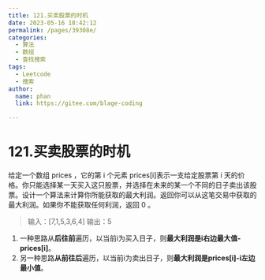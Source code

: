 ```yaml
---
title: 121.买卖股票的时机
date: 2023-05-16 18:42:12
permalink: /pages/39308e/
categories: 
  - 算法
  - 数组
  - 查找搜索
tags: 
  - Leetcode
  - 搜索
author: 
  name: phan
  link: https://gitee.com/blage-coding

---
```

# 121.买卖股票的时机

给定一个数组 prices ，它的第 i 个元素 prices[i]表示一支给定股票第 i 天的价格。你只能选择某一天买入这只股票，并选择在未来的某一个不同的日子卖出该股票。设计一个算法来计算你所能获取的最大利润。返回你可以从这笔交易中获取的最大利润。如果你不能获取任何利润，返回 0 。

> 输入：[7,1,5,3,6,4]
> 输出：5

1. 一种思路从**后往前**遍历，以当前i为买入日子，则**最大利润是i右边最大值-prices[i]**。
2. 另一种思路**从前往后**遍历，以当前i为卖出日子，则**最大利润是prices[i]-i左边最小值**。